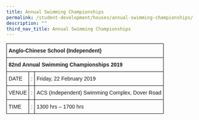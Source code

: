 ```yaml
---
title: Annual Swimming Championships
permalink: /student-development/houses/annual-swimming-championships/
description: ""
third_nav_title: Annual Swimming Championships
---
```

<style type="text/css">
.tg  {border-collapse:collapse;border-spacing:0;}
.tg td{border-color:black;border-style:solid;border-width:1px;font-family:Arial, sans-serif;font-size:14px;
  overflow:hidden;padding:10px 5px;word-break:normal;}
.tg th{border-color:black;border-style:solid;border-width:1px;font-family:Arial, sans-serif;font-size:14px;
  font-weight:normal;overflow:hidden;padding:10px 5px;word-break:normal;}
.tg .tg-0lax{text-align:left;vertical-align:top}
</style>
<table class="tg">
<thead>
  <tr>
    <th class="tg-0lax" colspan="3"><span style="font-weight:bold">Anglo-Chinese School (Independent)</span></th>
  </tr>
</thead>
<tbody>
  <tr>
    <td class="tg-0lax" colspan="3"><span style="font-weight:bold">82nd Annual Swimming Championships 2019</span></td>
  </tr>
  <tr>
    <td class="tg-0lax">DATE</td>
    <td class="tg-0lax">:</td>
    <td class="tg-0lax">Friday, 22 February 2019</td>
  </tr>
  <tr>
    <td class="tg-0lax">VENUE</td>
    <td class="tg-0lax">:</td>
    <td class="tg-0lax">ACS (Independent) Swimming Complex, Dover Road</td>
  </tr>
  <tr>
    <td class="tg-0lax">TIME</td>
    <td class="tg-0lax">:</td>
    <td class="tg-0lax">1300 hrs – 1700 hrs</td>
  </tr>
</tbody>
</table>